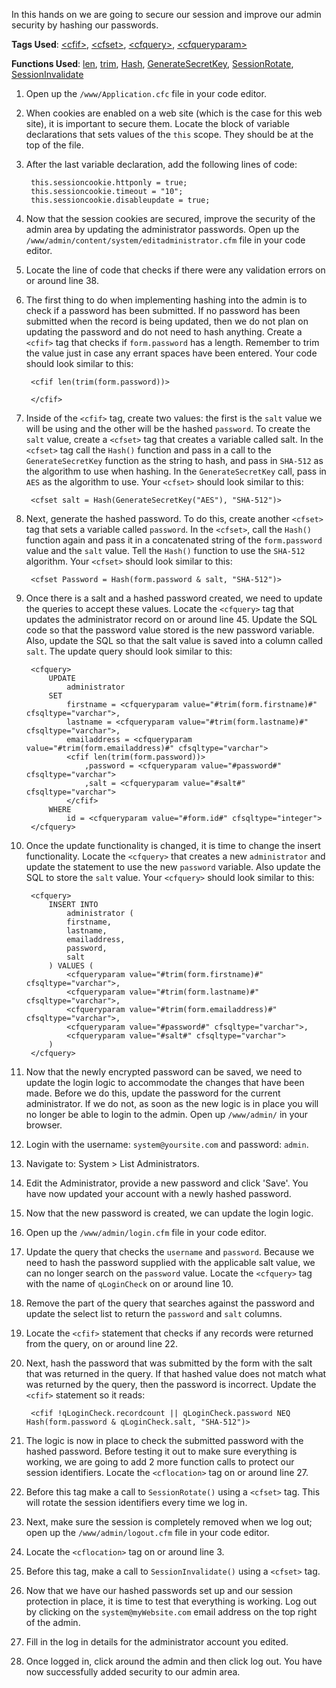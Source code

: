 In this hands on we are going to secure our session and improve our admin security by hashing our passwords.

**Tags Used**: [\<cfif>](https://helpx.adobe.com/coldfusion/cfml-reference/coldfusion-tags/tags-i/cfif.html), [\<cfset>](https://helpx.adobe.com/coldfusion/cfml-reference/coldfusion-tags/tags-r-s/cfset.html), [\<cfquery>](https://helpx.adobe.com/coldfusion/cfml-reference/coldfusion-tags/tags-p-q/cfquery.html), [\<cfqueryparam>](https://helpx.adobe.com/coldfusion/cfml-reference/coldfusion-tags/tags-p-q/cfqueryparam.html)

**Functions Used**: [len](https://helpx.adobe.com/coldfusion/cfml-reference/coldfusion-functions/functions-l/len.html), [trim](https://helpx.adobe.com/coldfusion/cfml-reference/coldfusion-functions/functions-t-z/trim.html), [Hash](https://helpx.adobe.com/coldfusion/cfml-reference/coldfusion-functions/functions-h-im/hash.html), [GenerateSecretKey](https://helpx.adobe.com/coldfusion/cfml-reference/coldfusion-functions/functions-e-g/generatesecretkey.html), [SessionRotate](https://helpx.adobe.com/coldfusion/cfml-reference/coldfusion-functions/functions-s/sessionrotate.html), [SessionInvalidate](https://helpx.adobe.com/coldfusion/cfml-reference/coldfusion-functions/functions-s/sessioninvalidate.html)

1. Open up the `/www/Application.cfc` file in your code editor.
1. When cookies are enabled on a web site (which is the case for this web site), it is important to secure them. Locate the block of variable declarations that sets values of the `this` scope. They should be at the top of the file.
1. After the last variable declaration, add the following lines of code:

        this.sessioncookie.httponly = true;
        this.sessioncookie.timeout = "10";
        this.sessioncookie.disableupdate = true;

1. Now that the session cookies are secured, improve the security of the admin area by updating the administrator passwords. Open up the `/www/admin/content/system/editadministrator.cfm` file in your code editor.
1. Locate the line of code that checks if there were any validation errors on or around line 38.
1. The first thing to do when implementing hashing into the admin is to check if a password has been submitted. If no password has been submitted when the record is being updated, then we do not plan on updating the password and do not need to hash anything. Create a `<cfif>` tag that checks if `form.password` has a length. Remember to trim the value just in case any errant spaces have been entered. Your code should look similar to this:

        <cfif len(trim(form.password))>

        </cfif>

1. Inside of the `<cfif>` tag, create two values: the first is the `salt` value we will be using and the other will be the hashed `password`. To create the `salt` value, create a `<cfset>` tag that creates a variable called salt. In the `<cfset>` tag call the `Hash()` function and pass in a call to the `GenerateSecretKey` function as the string to hash, and pass in `SHA-512` as the algorithm to use when hashing. In the `GenerateSecretKey` call, pass in `AES` as the algorithm to use. Your `<cfset>` should look similar to this:

        <cfset salt = Hash(GenerateSecretKey("AES"), "SHA-512")>

1. Next, generate the hashed password. To do this, create another `<cfset>` tag that sets a variable called `password`. In the `<cfset>`, call the `Hash()` function again and pass it in a concatenated string of the `form.password` value and the `salt` value. Tell the `Hash()` function to use the `SHA-512` algorithm. Your `<cfset>` should look similar to this:

        <cfset Password = Hash(form.password & salt, "SHA-512")>

1. Once there is a salt and a hashed password created, we need to update the queries to accept these values. Locate the `<cfquery>` tag that updates the administrator record on or around line 45. Update the SQL code so that the password value stored is the new password variable. Also, update the SQL so that the salt value is saved into a column called `salt`. The update query should look similar to this:

        <cfquery>
            UPDATE
                administrator
            SET
                firstname = <cfqueryparam value="#trim(form.firstname)#" cfsqltype="varchar">,
                lastname = <cfqueryparam value="#trim(form.lastname)#" cfsqltype="varchar">,
                emailaddress = <cfqueryparam value="#trim(form.emailaddress)#" cfsqltype="varchar">
                <cfif len(trim(form.password))>
                    ,password = <cfqueryparam value="#password#" cfsqltype="varchar">
                    ,salt = <cfqueryparam value="#salt#" cfsqltype="varchar">
                </cfif>
            WHERE
                id = <cfqueryparam value="#form.id#" cfsqltype="integer">
        </cfquery>

1. Once the update functionality is changed, it is time to change the insert functionality. Locate the `<cfquery>` that creates a new `administrator` and update the statement to use the new `password` variable. Also update the SQL to store the `salt` value. Your `<cfquery>` should look similar to this:

        <cfquery>
            INSERT INTO
                administrator (
                firstname,
                lastname,
                emailaddress,
                password,
                salt
            ) VALUES (
                <cfqueryparam value="#trim(form.firstname)#" cfsqltype="varchar">,
                <cfqueryparam value="#trim(form.lastname)#" cfsqltype="varchar">,
                <cfqueryparam value="#trim(form.emailaddress)#" cfsqltype="varchar">,
                <cfqueryparam value="#password#" cfsqltype="varchar">,
                <cfqueryparam value="#salt#" cfsqltype="varchar">
            )
        </cfquery>

1. Now that the newly encrypted password can be saved, we need to update the login logic to accommodate the changes that have been made. Before we do this, update the password for the current administrator. If we do not, as soon as the new logic is in place you will no longer be able to login to the admin. Open up `/www/admin/` in your browser.
1. Login with the username: `system@yoursite.com` and password: `admin`.
1. Navigate to: System > List Administrators.
1. Edit the Administrator, provide a new password and click 'Save'. You have now updated your account with a newly hashed password.
1. Now that the new password is created, we can update the login logic.
1. Open up the `/www/admin/login.cfm` file in your code editor.
1. Update the query that checks the `username` and `password`. Because we need to hash the password supplied with the applicable salt value, we can no longer search on the `password` value. Locate the `<cfquery>` tag with the name of `qLoginCheck` on or around line 10.
1. Remove the part of the query that searches against the password and update the select list to return the `password` and `salt` columns.
1. Locate the `<cfif>` statement that checks if any records were returned from the query, on or around line 22.
1. Next, hash the password that was submitted by the form with the salt that was returned in the query. If that hashed value does not match what was returned by the query, then the password is incorrect. Update the `<cfif>` statement so it reads:

        <cfif !qLoginCheck.recordcount || qLoginCheck.password NEQ Hash(form.password & qLoginCheck.salt, "SHA-512")>

1. The logic is now in place to check the submitted password with the hashed password. Before testing it out to make sure everything is working, we are going to add 2 more function calls to protect our session identifiers. Locate the `<cflocation>` tag on or around line 27.
1. Before this tag make a call to `SessionRotate()` using a `<cfset>` tag. This will rotate the session identifiers every time we log in.
1. Next, make sure the session is completely removed when we log out; open up the `/www/admin/logout.cfm` file in your code editor.
1. Locate the `<cflocation>` tag on or around line 3.
1. Before this tag, make a call to `SessionInvalidate()` using a `<cfset>` tag.
1. Now that we have our hashed passwords set up and our session protection in place, it is time to test that everything is working. Log out by clicking on the `system@myWebsite.com` email address on the top right of the admin.
1. Fill in the log in details for the administrator account you edited.
1. Once logged in, click around the admin and then click log out. You have now successfully added security to our admin area.